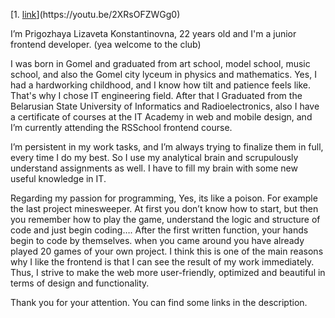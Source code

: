 [1. [link]([https://github.com/rolling-scopes-school/tasks/blob/master/tasks/minesweeper/README.md](https://youtu.be/2XRsOFZWGg0))](https://youtu.be/2XRsOFZWGg0)

I’m Prigozhaya Lizaveta Konstantinovna, 22 years old and I'm a junior frontend developer. (yea welcome to the club)

I was born in Gomel and graduated from art school, model school, music school, and also the Gomel city lyceum 
in physics and mathematics. 
Yes, I had a hardworking childhood, and I know how tilt and patience feels like. That's why I chose IT engineering field. 
After that I Graduated from the Belarusian State University of Informatics and Radioelectronics, also I have a certificate 
of courses at the IT Academy in web and mobile design, and I’m currently attending the RSSchool frontend course. 

I’m persistent in my work tasks, and I’m always trying to finalize them in full, every time I do my best. 
So I use my analytical brain and scrupulously understand assignments as well.  I have to fill my brain with some new useful knowledge in IT.

Regarding my passion for programming, Yes, its like a poison. For example the last project minesweeper. 
At first you don’t know how to start, but then you remember how to play the game, understand the logic and structure of code  and just begin coding….
After the first written function, your hands begin to code by themselves. when you came around you have already played 20 games of your own project. 
I think this is one of the main reasons why I like the frontend is that I can see the result of my work immediately. 
Thus, I strive to make the web more user-friendly, optimized and beautiful in terms of design and functionality. 

Thank you for your attention. You can find some links in the description.
